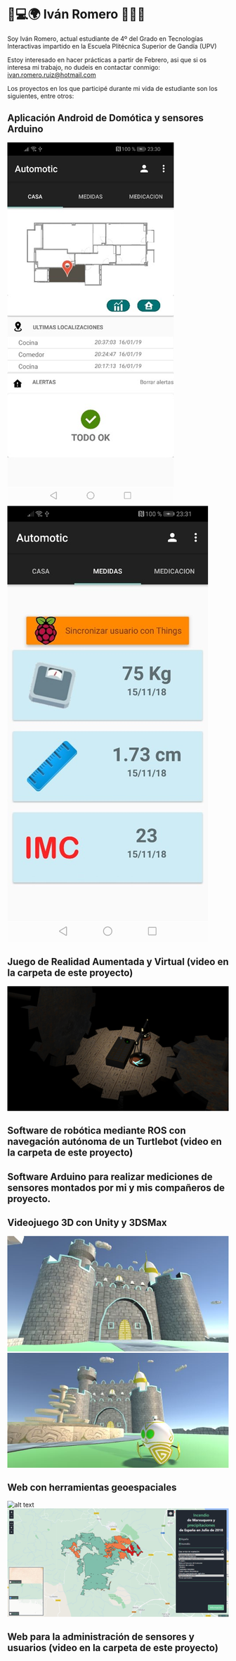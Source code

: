 # 👾💻🌍 Iván Romero 🏐🎨😺

Soy Iván Romero, actual estudiante de 4º del Grado en Tecnologías Interactivas impartido en la Escuela Plitécnica Superior de Gandía (UPV)

Estoy interesado en hacer prácticas a partir de Febrero, asi que si os interesa mi trabajo, no dudeis en contactar conmigo:
ivan.romero.ruiz@hotmail.com

Los proyectos en los que participé durante mi vida de estudiante son los siguientes, entre otros:

Aplicación Android de Domótica y sensores Arduino
-
![alt text](https://raw.githubusercontent.com/IviRome/Portfolio/master/Aplicacion_Domotica/Vista_Rapida/Mapa.jpg)
![alt text](https://raw.githubusercontent.com/IviRome/Portfolio/master/Aplicacion_Domotica/Vista_Rapida/Medidas.jpg)

Juego de Realidad Aumentada y Virtual (video en la carpeta de este proyecto)
-
![alt text](https://raw.githubusercontent.com/IviRome/Portfolio/master/Juego_AR_VR/Vista_Rapida/Escena.jpg)

Software de robótica mediante ROS con navegación autónoma de un Turtlebot (video en la carpeta de este proyecto)
-
Software Arduino para realizar mediciones de sensores montados por mi y mis compañeros de proyecto.
-
Videojuego 3D con Unity y 3DSMax
-
![alt text](https://raw.githubusercontent.com/IviRome/Portfolio/master/Videojuego/Vista_Rapida/Castillo.jfif)
![alt text](https://raw.githubusercontent.com/IviRome/Portfolio/master/Videojuego/Vista_Rapida/Enemigo.jfif)

Web con herramientas geoespaciales
-
![alt text](https://raw.githubusercontent.com/IviRome/Portfolio/master/Web_Mapa_Informacion_Geografica/Vista_Rapida/España.PNG)
![alt text](https://raw.githubusercontent.com/IviRome/Portfolio/master/Web_Mapa_Informacion_Geografica/Vista_Rapida/Incendio.PNG)

Web para la administración de sensores y usuarios (video en la carpeta de este proyecto)
-
